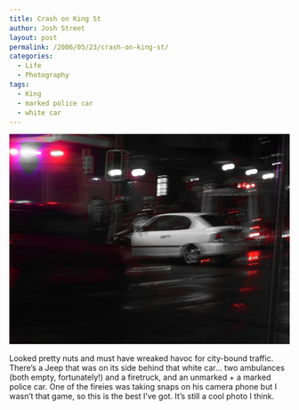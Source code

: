 ```yaml
---
title: Crash on King St
author: Josh Street
layout: post
permalink: /2006/05/23/crash-on-king-st/
categories:
  - Life
  - Photography
tags:
  - King
  - marked police car
  - white car
---
```

![Crash][1]

Looked pretty nuts and must have wreaked havoc for city-bound traffic. There&#8217;s a Jeep that was on its side behind that white car&#8230; two ambulances (both empty, fortunately!) and a firetruck, and an unmarked + a marked police car. One of the fireies was taking snaps on his camera phone but I wasn&#8217;t that game, so this is the best I&#8217;ve got. It&#8217;s still a cool photo I think.

 [1]: /blog/wp-content/2006/05/crash.jpg